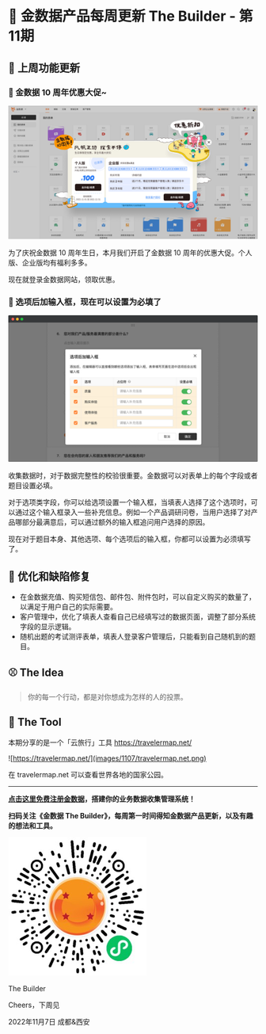 # 🧩 金数据产品每周更新 The Builder - 第11期

## 🎉 上周功能更新

### 🎁 金数据 10 周年优惠大促~

![10 years anniversary](images/1107/10_years_anniversary.jpg)

为了庆祝金数据 10 周年生日，本月我们开启了金数据 10 周年的优惠大促。个人版、企业版均有福利多多。

现在就登录金数据网站，领取优惠。

### 📝 选项后加输入框，现在可以设置为必填了

![choice extended text required](images/1107/choice_extended_text_required.png)

收集数据时，对于数据完整性的校验很重要。金数据可以对表单上的每个字段或者题目设置必填。

对于选项类字段，你可以给选项设置一个输入框，当填表人选择了这个选项时，可以通过这个输入框录入一些补充信息。例如一个产品调研问卷，当用户选择了对产品哪部分最满意后，可以通过额外的输入框追问用户选择的原因。

现在对于题目本身、其他选项、每个选项后的输入框，你都可以设置为必须填写了。

## 🎠 优化和缺陷修复

* 在金数据充值、购买短信包、邮件包、附件包时，可以自定义购买的数量了，以满足于用户自己的实际需要。
* 客户管理中，优化了填表人查看自己已经填写过的数据页面，调整了部分系统字段的显示逻辑。
* 随机出题的考试测评表单，填表人登录客户管理后，只能看到自己随机到的题目。

## ⚾️ The Idea

> 你的每一个行动，都是对你想成为怎样的人的投票。

## 🎾 The Tool

本期分享的是一个「云旅行」工具 https://travelermap.net/

![https://travelermap.net/](images/1107/travelermap.net.png)

在 travelermap.net 可以查看世界各地的国家公园。

---

__[点击这里免费注册金数据](https://jinshuju.net/?utm_campaign=the_builder&utm_medium=social&utm_source=github)，搭建你的业务数据收集管理系统！__

__扫码关注《金数据 The Builder》，每周第一时间得知金数据产品更新，以及有趣的想法和工具。__

![QRCode](images/miniprogram_qrcode.jpeg)

The Builder

Cheers，下周见

2022年11月7日 成都&西安
